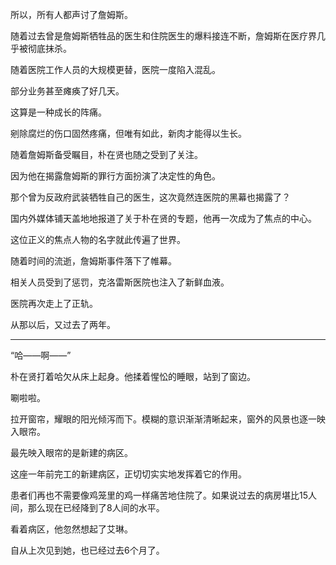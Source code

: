 所以，所有人都声讨了詹姆斯。

随着过去曾是詹姆斯牺牲品的医生和住院医生的爆料接连不断，詹姆斯在医疗界几乎被彻底抹杀。

随着医院工作人员的大规模更替，医院一度陷入混乱。

部分业务甚至瘫痪了好几天。

这算是一种成长的阵痛。

剜除腐烂的伤口固然疼痛，但唯有如此，新肉才能得以生长。

随着詹姆斯备受瞩目，朴在贤也随之受到了关注。

因为他在揭露詹姆斯的罪行方面扮演了决定性的角色。

那个曾为反政府武装牺牲自己的医生，这次竟然连医院的黑幕也揭露了？

国内外媒体铺天盖地地报道了关于朴在贤的专题，他再一次成为了焦点的中心。

这位正义的焦点人物的名字就此传遍了世界。

随着时间的流逝，詹姆斯事件落下了帷幕。

相关人员受到了惩罚，克洛雷斯医院也注入了新鲜血液。

医院再次走上了正轨。

从那以后，又过去了两年。

* * *

“哈——啊——”

朴在贤打着哈欠从床上起身。他揉着惺忪的睡眼，站到了窗边。

唰啦啦。

拉开窗帘，耀眼的阳光倾泻而下。模糊的意识渐渐清晰起来，窗外的风景也逐一映入眼帘。

最先映入眼帘的是新建的病区。

这座一年前完工的新建病区，正切切实实地发挥着它的作用。

患者们再也不需要像鸡笼里的鸡一样痛苦地住院了。如果说过去的病房堪比15人间，那么现在已经降到了8人间的水平。

看着病区，他忽然想起了艾琳。

自从上次见到她，也已经过去6个月了。